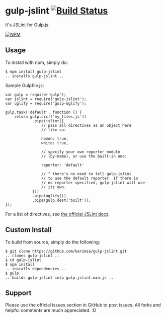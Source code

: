 # gulp-jslint [![Build Status](https://travis-ci.org/karimsa/gulp-jslint.svg?branch=master)](https://travis-ci.org/karimsa/gulp-jslint)
It's JSLint for Gulp.js.

[![NPM](https://nodei.co/npm/gulp-jslint.png?downloads=true&stars=true)](https://nodei.co/npm/gulp-jslint/)

## Usage

To install with npm, simply do:

```
$ npm install gulp-jslint
.. installs gulp-jslint ..
```

Sample Gulpfile.js:

```
var gulp = require('gulp');
var jslint = require('gulp-jslint');
var uglify = require('gulp-uglify');

gulp.task('default', function () {
    return gulp.src(['my_files.js'])
            .pipe(jslint({
                // pass all directives as an object here
                // like so:
                
                nomen: true,
                white: true,
                
                // specify your own reporter module
                // (by-name), or use the built-in one:
                
                reporter: 'default'
                
                // ^ there's no need to tell gulp-jslint
                // to use the default reporter. If there is
                // no reporter specified, gulp-jslint will use
                // its own.
            }))
            .pipe(uglify())
            .pipe(gulp.dest('built'));
});
```

For a list of directives, see [the official JSLint docs](http://www.jslint.com/lint.html).

## Custom Install
To build from source, simply do the following:

```
$ git clone https://github.com/karimsa/gulp-jslint.git
.. clones gulp-jslint ..
$ cd gulp-jslint
$ npm install
.. installs dependencies ..
$ gulp
.. builds gulp-jslint into gulp.jslint.min.js ..
```

## Support
Please use the official issues section in GitHub to post issues.
All forks and helpful comments are much appreciated. :D